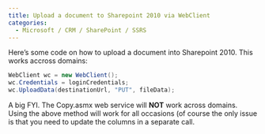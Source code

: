 ```yaml
---
title: Upload a document to Sharepoint 2010 via WebClient
categories:
  - Microsoft / CRM / SharePoint / SSRS
---
```



Here’s some code on how to upload a document into Sharepoint 2010. This works accross domains:
```csharp
WebClient wc = new WebClient();
wc.Credentials = loginCredentials;
wc.UploadData(destinationUrl, "PUT", fileData);
```
A big FYI. The Copy.asmx web service will **NOT** work across domains. Using the above method will work for all occasions (of course the only issue is that you need to update the columns in a separate call.